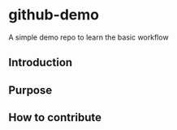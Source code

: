 # github-demo
A simple demo repo to learn the basic workflow

## Introduction

## Purpose

## How to contribute
